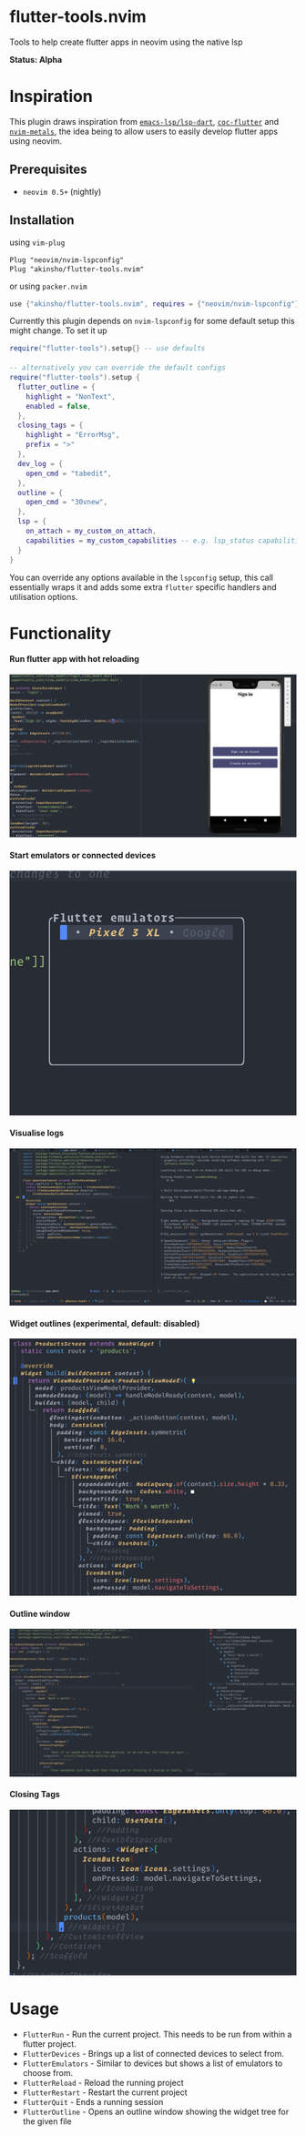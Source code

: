 # flutter-tools.nvim

Tools to help create flutter apps in neovim using the native lsp

**Status: Alpha**

# Inspiration

This plugin draws inspiration from [`emacs-lsp/lsp-dart`](https://github.com/emacs-lsp/lsp-dart), [`coc-flutter`](https://github.com/iamcco/coc-flutter) and [`nvim-metals`](https://github.com/scalameta/nvim-metals), the idea being
to allow users to easily develop flutter apps using neovim.

## Prerequisites

* `neovim 0.5+` (nightly)

## Installation

using `vim-plug`

```vim
Plug "neovim/nvim-lspconfig"
Plug "akinsho/flutter-tools.nvim"
```

or using `packer.nvim`

```lua
use {"akinsho/flutter-tools.nvim", requires = {"neovim/nvim-lspconfig"}}
```

Currently this plugin depends on `nvim-lspconfig` for some default setup this might change.
To set it up

```lua
require("flutter-tools").setup{} -- use defaults

-- alternatively you can override the default configs
require("flutter-tools").setup {
  flutter_outline = {
    highlight = "NonText",
    enabled = false,
  },
  closing_tags = {
    highlight = "ErrorMsg",
    prefix = ">"
  },
  dev_log = {
    open_cmd = "tabedit",
  },
  outline = {
    open_cmd = "30vnew",
  },
  lsp = {
    on_attach = my_custom_on_attach,
    capabilities = my_custom_capabilities -- e.g. lsp_status capabilities
  }
}
```

You can override any options available in the `lspconfig` setup, this call essentially wraps
it and adds some extra `flutter` specific handlers and utilisation options.

# Functionality

#### Run flutter app with hot reloading

![hot reload](./.github/hot_reload.gif)

#### Start emulators or connected devices

![device list](./.github/emulators.png)

#### Visualise logs

![dev log](./.github/dev_log.png)

#### Widget outlines (experimental, default: disabled)

![Widget outlines](./.github/outline_guide.png)

#### Outline window

![Outline window](./.github/outline.gif)

#### Closing Tags

![closing tags](./.github/closing_tags.png)

# Usage

- `FlutterRun` - Run the current project. This needs to be run from within a flutter project.
- `FlutterDevices` - Brings up a list of connected devices to select from.
- `FlutterEmulators` - Similar to devices but shows a list of emulators to choose from.
- `FlutterReload` - Reload the running project
- `FlutterRestart` - Restart the current project
- `FlutterQuit` - Ends a running session
- `FlutterOutline` - Opens an outline window showing the widget tree for the given file
